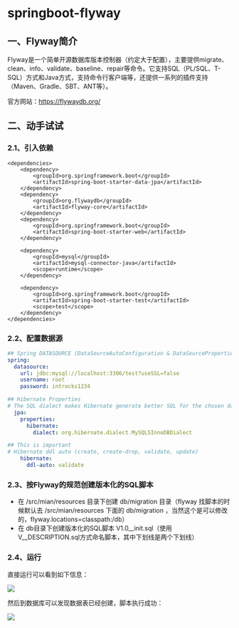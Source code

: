 # springboot-flyway

## 一、Flyway简介

Flyway是一个简单开源数据库版本控制器（约定大于配置），主要提供migrate、clean、info、validate、baseline、repair等命令。它支持SQL（PL/SQL、T-SQL）方式和Java方式，支持命令行客户端等，还提供一系列的插件支持（Maven、Gradle、SBT、ANT等）。

官方网站：https://flywaydb.org/

## 二、动手试试

### 2.1、引入依赖

```mxml
<dependencies>
    <dependency>
        <groupId>org.springframework.boot</groupId>
        <artifactId>spring-boot-starter-data-jpa</artifactId>
    </dependency>
    <dependency>
        <groupId>org.flywaydb</groupId>
        <artifactId>flyway-core</artifactId>
    </dependency>
    <dependency>
        <groupId>org.springframework.boot</groupId>
        <artifactId>spring-boot-starter-web</artifactId>
    </dependency>
    
    <dependency>
        <groupId>mysql</groupId>
        <artifactId>mysql-connector-java</artifactId>
        <scope>runtime</scope>
    </dependency>
    
    <dependency>
        <groupId>org.springframework.boot</groupId>
        <artifactId>spring-boot-starter-test</artifactId>
        <scope>test</scope>
    </dependency>
</dependencies>
```

### 2.2、配置数据源

```yaml
## Spring DATASOURCE (DataSourceAutoConfiguration & DataSourceProperties)
spring:
  datasource:
    url: jdbc:mysql://localhost:3306/test?useSSL=false
    username: root
    password: introcks1234

## Hibernate Properties
# The SQL dialect makes Hibernate generate better SQL for the chosen database
  jpa:
    properties:
      hibernate:
        dialect: org.hibernate.dialect.MySQL5InnoDBDialect

## This is important
# Hibernate ddl auto (create, create-drop, validate, update)
    hibernate:
      ddl-auto: validate
```

### 2.3、按Flyway的规范创建版本化的SQL脚本

* 在 /src/mian/resources 目录下创建 db/migration 目录（flyway 找脚本的时候默认去 /src/mian/resources 下面的 db/migration ，当然这个是可以修改的，flyway.locations=classpath:/db）
* 在 db目录下创建版本化的SQL脚本 V1.0__init.sql（使用 V<VERSION>__DESCRIPTION.sql方式命名脚本，其中下划线是两个下划线）

### 2.4、运行

直接运行可以看到如下信息：

![](http://p9hx3bbrj.bkt.clouddn.com/springboot_flyway_01.png) 

然后到数据库可以发现数据表已经创建，脚本执行成功：

![](http://p9hx3bbrj.bkt.clouddn.com/springboot_flyway_02.png)